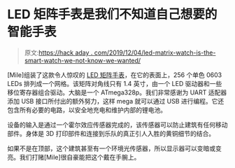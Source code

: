 # LED 矩阵手表是我们不知道自己想要的智能手表

> 原文:[https://hack aday . com/2019/12/04/led-matrix-watch-is-the-smart-watch-we-not-know-we-wanted/](https://hackaday.com/2019/12/04/led-matrix-watch-is-the-smart-watch-we-didnt-know-we-wanted/)

[Mile]组装了这款令人惊叹的 [LED 矩阵手表](https://hackaday.io/project/20840-led-matrix-watch)，在它的表面上，256 个单色 0603 LEDs 排列成一个网格。该矩阵对角线只有 1.4 英寸，由一个 LED 驱动器和一些移位寄存器组合驱动。大脑是一个 ATmega328p。我们非常感谢为 UART 适配器添加 USB 接口所付出的额外努力，这样 mega 就可以通过 USB 进行编程。它还包含所有必要的电路，以安全地充电和维护内部的锂电池。

设备的输入是通过一个霍尔效应传感器完成的，该传感器可以防止建筑有任何移动部件。身体是 3D 打印部件和连接到乐队的真正引人入胜的黄铜细节的结合。

如果不是在顶部，这个建筑甚至有一个环境光传感器，所以显示器可以变暗或变亮。我们打赌[Mile]很自豪能把这个戴在手腕上。